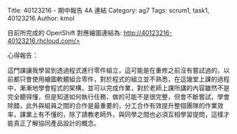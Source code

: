 Title: 40123216 -  期中報告 4A 連結
Category: ag7
Tags: scrum1, task1, 40123216
Author: kmol

 



目前所完成的 OpenShift 對應繪圖連結為: <a href="http://40123216-40123216.rhcloud.com/">http://40123216-40123216.rhcloud.com/>

心得報告：

這門課讓我學習到透過程式進行零件組立，這可能是在重修之前沒有嘗試過的，以前都只會使用繪圖軟體組合零件，對於程式的組立並不熟悉，在這幾堂上課的過程中，漸漸地學會程式的架構，並可以完成作業，對於老師上課所講的內容雖然不是完全聽得懂，但是知道如何執行任務，做的可能不是很完整，但會不斷嘗試，學會除錯，此外與組員之間的合作是最重要的，分工合作有效提升整個團隊的作業效率，課業上有不懂的，除了請教老師外，與同學之間也必須互相學習提問，這樣才能真正了解協同產品設計的概念。

